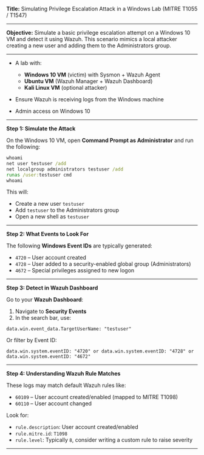 **Title:** Simulating Privilege Escalation Attack in a Windows Lab (MITRE T1055 / T1547)

---

**Objective:**
Simulate a basic privilege escalation attempt on a Windows 10 VM and detect it using Wazuh. This scenario mimics a local attacker creating a new user and adding them to the Administrators group.

---

* A lab with:

  * **Windows 10 VM** (victim) with Sysmon + Wazuh Agent
  * **Ubuntu VM** (Wazuh Manager + Wazuh Dashboard)
  * **Kali Linux VM** (optional attacker)
* Ensure Wazuh is receiving logs from the Windows machine
* Admin access on Windows 10

---

**Step 1: Simulate the Attack**

On the Windows 10 VM, open **Command Prompt as Administrator** and run the following:

```cmd
whoami
net user testuser /add
net localgroup administrators testuser /add
runas /user:testuser cmd
whoami
```

This will:

* Create a new user `testuser`
* Add `testuser` to the Administrators group
* Open a new shell as `testuser`

---

**Step 2: What Events to Look For**

The following **Windows Event IDs** are typically generated:

* `4720` – User account created
* `4728` – User added to a security-enabled global group (Administrators)
* `4672` – Special privileges assigned to new logon

---

**Step 3: Detect in Wazuh Dashboard**

Go to your **Wazuh Dashboard**:

1. Navigate to **Security Events**
2. In the search bar, use:

```kql
data.win.event_data.TargetUserName: "testuser"
```

Or filter by Event ID:

```kql
data.win.system.eventID: "4720" or data.win.system.eventID: "4728" or data.win.system.eventID: "4672"
```

---

**Step 4: Understanding Wazuh Rule Matches**

These logs may match default Wazuh rules like:

* `60109` – User account created/enabled (mapped to MITRE T1098)
* `60110` – User account changed

Look for:

* `rule.description`: User account created/enabled
* `rule.mitre.id`: `T1098`
* `rule.level`: Typically `8`, consider writing a custom rule to raise severity

---

